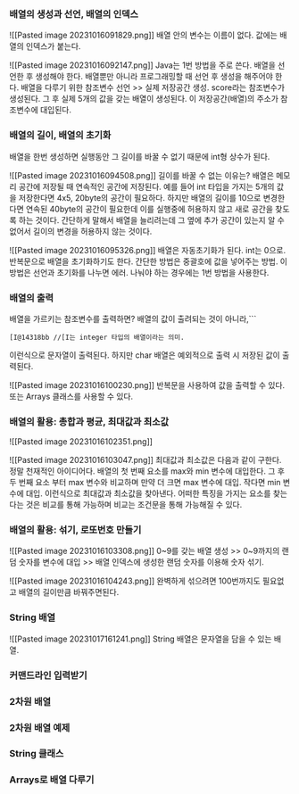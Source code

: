 ### 배열의 생성과 선언, 배열의 인덱스

![[Pasted image 20231016091829.png]]
배열 안의 변수는 이름이 없다. 값에는 배열의 인덱스가 붙는다. 

![[Pasted image 20231016092147.png]]
Java는 1번 방법을 주로 쓴다. 배열을 선언한 후 생성해야 한다. 배열뿐만 아니라 프로그래밍할 때 선언 후 생성을 해주어야 한다. 
배열을 다루기 위한 참조변수 선언 >> 실제 저장공간 생성.
score라는 참조변수가 생성된다. 그 후 실제 5개의 값을 갖는 배열이 생성된다. 이 저장공간(배열)의 주소가 참조변수에 대입된다. 

### 배열의 길이, 배열의 초기화
배열을 한번 생성하면 실행동안 그 길이를 바꿀 수 없기 때문에 int형 상수가 된다.

![[Pasted image 20231016094508.png]]
길이를 바꿀 수 없는 이유는?
배열은 메모리 공간에 저장될 때 연속적인 공간에 저장된다. 예를 들어 int 타입을 가지는 5개의 값을 저장한다면 4x5, 20byte의 공간이 필요하다. 하지만 배열의 길이를 10으로 변경한다면 연속된 40byte의 공간이 필요한데 이를 실행중에 허용하지 않고 새로 공간을 찾도록 하는 것이다. 간단하게 말해서 배열을 늘리려는데 그 옆에 추가 공간이 있는지 알 수 없어서 길이의 변경을 허용하지 않는 것이다. 

![[Pasted image 20231016095326.png]]
배열은 자동초기화가 된다. int는 0으로. 
반복문으로 배열을 초기화하기도 한다.
간단한 방법은 중괄호에 값을 넣어주는 방법.
이 방법은 선언과 초기화를 나누면 에러. 
나눠야 하는 경우에는 1번 방법을 사용한다.

### 배열의 출력
배열을 가르키는 참조변수를 출력하면?
배열의 값이 출려되는 것이 아니라,```
```
[I@14318bb //[I는 integer 타입의 배열이라는 의미.
```
이런식으로 문자열이 출력된다. 
하지만 char 배열은 예외적으로 출력 시 저장된 값이 출력된다.

![[Pasted image 20231016100230.png]]
반복문을 사용하여 값을 출력할 수 있다.
또는 Arrays 클래스를 사용할 수 있다. 

### 배열의 활용: 총합과 평균, 최대값과 최소값
![[Pasted image 20231016102351.png]]

![[Pasted image 20231016103047.png]]
최대값과 최소값은 다음과 같이 구한다. 정말 천재적인 아이디어다.
배열의 첫 번째 요소를 max와 min 변수에 대입한다. 
그 후 두 번째 요소 부터 max 변수와 비교하며 만약 더 크면 max 변수에 대입.
작다면 min 변수에 대입. 이런식으로 최대값과 최소값을 찾아낸다. 
어떠한 특징을 가지는 요소를 찾는다는 것은 비교를 통해 가능하며 비교는 조건문을 통해 가능해질 수 있다.

### 배열의 활용: 섞기, 로또번호 만들기
![[Pasted image 20231016103308.png]]
0~9를 갖는 배열 생성 >> 0~9까지의 랜덤 숫자를 변수에 대입 >> 배열 인덱스에 생성한 랜덤 숫자를 이용해 숫자 섞기.

![[Pasted image 20231016104243.png]]
완벽하게 섞으려면 100번까지도 필요없고 배열의 길이만큼 바꿔주면된다.

### String 배열

![[Pasted image 20231017161241.png]]
String 배열은 문자열을 담을 수 있는 배열. 

### 커맨드라인 입력받기







### 2차원 배열


### 2차원 배열 예제


### String 클래스


### Arrays로 배열 다루기

